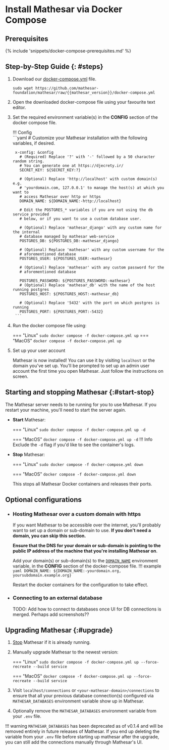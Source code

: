# Install Mathesar via Docker Compose

## Prerequisites

{% include 'snippets/docker-compose-prerequisites.md' %}


## Step-by-Step Guide {: #steps}

1. Download our [docker-compose.yml](https://github.com/mathesar-foundation/mathesar/raw/{{mathesar_version}}/docker-compose.yml) file.

    ```
    sudo wget https://github.com/mathesar-foundation/mathesar/raw/{{mathesar_version}}/docker-compose.yml
    ```

1. Open the downloaded docker-compose file using your favourite text editor.

1. Set the required environment variable(s) in the **CONFIG** section of the docker compose file.
    
    !!! Config       
        ```yaml
        # Customize your Mathesar installation with the following variables, if desired.

        x-config: &config
          # (Required) Replace '?' with '-' followed by a 50 character random string.
          # You can generate one at https://djecrety.ir/
          SECRET_KEY: ${SECRET_KEY:?}

          # (Optional) Replace 'http://localhost' with custom domain(s) e.g.
          # 'yourdomain.com, 127.0.0.1' to manage the host(s) at which you want to
          # access Mathesar over http or https
          DOMAIN_NAME: ${DOMAIN_NAME:-http://localhost}

          # Edit the POSTGRES_* variables if you are not using the db service provided
          # below, or if you want to use a custom database user.

          # (Optional) Replace 'mathesar_django' with any custom name for the internal
          # database managed by mathesar web-service
          POSTGRES_DB: ${POSTGRES_DB:-mathesar_django}

          # (Optional) Replace 'mathesar' with any custom username for the
          # aforementioned database
          POSTGRES_USER: ${POSTGRES_USER:-mathesar}

          # (Optional) Replace 'mathesar' with any custom password for the
          # aforementioned database

          POSTGRES_PASSWORD: ${POSTGRES_PASSWORD:-mathesar}
          # (Optional) Replace 'mathesar_db' with the name of the host running postgres
          POSTGRES_HOST: ${POSTGRES_HOST:-mathesar_db}

          # (Optional) Replace '5432' with the port on which postgres is running
          POSTGRES_PORT: ${POSTGRES_PORT:-5432}
        ```

1. Run the docker compose file using:

    === "Linux"
        ```
        sudo docker compose -f docker-compose.yml up
        ```
    === "MacOS"
        ```
        docker compose -f docker-compose.yml up
        ```

1. Set up your user account

    Mathesar is now installed! You can use it by visiting `localhost` or the domain you've set up.
    You'll be prompted to set up an admin user account the first time you open Mathesar. Just follow the instructions on screen.


## Starting and stopping Mathesar {:#start-stop}

The Mathesar server needs to be running for you to use Mathesar. If you restart your machine, you'll need to start the server again.

- **Start** Mathesar:

    === "Linux"
        ```
        sudo docker compose -f docker-compose.yml up -d
        ```

    === "MacOS"
        ```
        docker compose -f docker-compose.yml up -d
        ```
    !!! Info
        Exclude the `-d` flag if you'd like to see the container's logs.

- **Stop** Mathesar:

    === "Linux"
        ```
        sudo docker compose -f docker-compose.yml down
        ```

    === "MacOS"
        ```
        docker compose -f docker-compose.yml down
        ```

    This stops all Mathesar Docker containers and releases their ports.


## Optional configurations

- ### **Hosting Mathesar over a custom domain with https**

    If you want Mathesar to be accessible over the internet, you'll probably want to set up a domain or sub-domain to use. **If you don't need a domain, you can skip this section.**

    **Ensure that the DNS for your domain or sub-domain is pointing to the public IP address of the machine that you're installing Mathesar on**.

    Add your domain(s) or sub-domain(s) to the [`DOMAIN_NAME`](../../configuration/env-variables/#domain_name) environment variable, in the **CONFIG** section of the docker-compose file.
    !!! example
        ```yaml
        DOMAIN_NAME: ${DOMAIN_NAME:-yourdomain.org, yoursubdomain.example.org}
        ```
    
    Restart the docker containers for the configuration to take effect.

- ### **Connecting to an external database**
   <!-- TODO -->
    TODO: Add how to connect to databases once UI for DB connections is merged.
    Perhaps add screenshots??


## Upgrading Mathesar {:#upgrade}

1. [Stop](#start-stop) Mathesar if it is already running.
2. Manually upgrade Mathesar to the newest version:

    === "Linux"
        ```
        sudo docker compose -f docker-compose.yml up --force-recreate --build service
        ```

    === "MacOS"
        ```
        docker compose -f docker-compose.yml up --force-recreate --build service
        ```

3. Visit `localhost/connections` or `<your-mathesar-domain>/connections` to ensure that all your previous database connection(s) configured via `MATHESAR_DATABASES` environment variable show up in Mathesar.
4. Optionally remove the `MATHESAR_DATABASES` environment variable from your `.env` file.

!!! warning
    `MATHESAR_DATABASES` has been deprecated as of v0.1.4 and will be removed entirely in future releases of Mathesar. If you end up deleting the variable from your `.env` file before starting up mathesar after the upgrade, you can still add the connections manually through Mathesar's UI.
